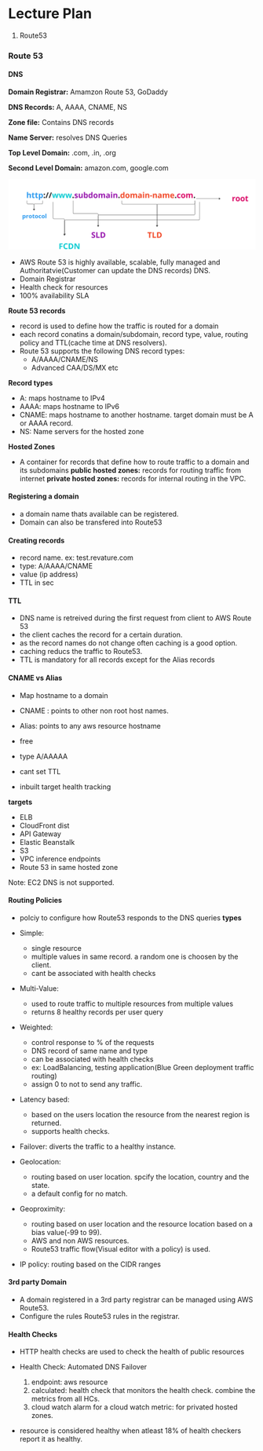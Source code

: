 # Lecture Plan

1. Route53

### Route 53


#### DNS

**Domain Registrar:** Amamzon Route 53, GoDaddy

**DNS Records:** A, AAAA, CNAME, NS

**Zone file:** Contains DNS records

**Name Server:** resolves DNS Queries

**Top Level Domain:** .com, .in, .org

**Second Level Domain:** amazon.com, google.com

![DNS](./images/dns.PNG)



- AWS Route 53 is highly available, scalable, fully managed and Authoritatvie(Customer can update the DNS records) DNS.
- Domain Registrar
- Health check for resources
- 100% availability SLA


**Route 53 records**

- record is used to define how the traffic is routed for a domain
- each record conatins a domain/subdomain, record type, value, routing policy and TTL(cache time at DNS resolvers).
- Route 53 supports the following DNS record types:
    - A/AAAA/CNAME/NS
    - Advanced CAA/DS/MX etc

**Record types**

- A: maps hostname to IPv4
- AAAA: maps hostname to IPv6
- CNAME: maps hostname to another hostname. target domain must be A or AAAA record.
- NS: Name servers for the hosted zone

**Hosted Zones**

- A container for records that define how to route traffic to a domain and its subdomains
**public hosted zones:** records for routing traffic from internet
**private hosted zones:** records for internal routing in the VPC.


#### Registering a domain

- a domain name thats available can be registered.
- Domain can also be transfered into Route53

#### Creating records

- record name. ex: test.revature.com
- type: A/AAAA/CNAME
- value (ip address)
- TTL in sec

#### TTL

- DNS name is retreived during the first request from client to AWS Route 53
- the client caches the record for a certain duration.
- as the record names do not change often caching is a good option. 
- caching reducs the traffic to Route53.
- TTL is mandatory for all records except for the Alias records

#### CNAME vs Alias

- Map hostname to a domain

- CNAME : points to other non root host names.
- Alias: points to any aws resource hostname
- free
- type A/AAAAA
- cant set TTL
- inbuilt target health tracking

**targets**

- ELB
- CloudFront dist
- API Gateway
- Elastic Beanstalk
- S3
- VPC inference endpoints
- Route 53 in same hosted zone



Note: EC2 DNS is not supported.


#### Routing Policies

- polciy to configure how Route53 responds to the DNS queries
**types**

- Simple:

    - single resource
    - multiple values in same record. a random one is choosen by the client.
    - cant be associated with health checks

- Multi-Value:

    - used to route traffic to multiple resources from multiple values
    - returns 8 healthy records per user query

- Weighted: 

    - control response to % of the requests
    - DNS record of same name and type
    - can be associated with health checks
    - ex: LoadBalancing, testing application(Blue Green deployment traffic routing)
    - assign 0 to not to send any traffic.
- Latency based:
    - based on the users location the resource from the nearest region is returned.
    - supports health checks.
- Failover: diverts the traffic to a healthy instance.
- Geolocation: 
  - routing based on user location. spcify the location, country and the state. 
  - a default config for no match.
- Geoproximity:
  - routing based on user location and the resource location based on a bias value(-99 to 99).
  - AWS and non AWS resources.
  - Route53 traffic flow(Visual editor with a policy) is used.
- IP policy: routing based on the CIDR ranges


#### 3rd party Domain


- A domain registered in a 3rd party registrar can be managed using AWS Route53.
- Configure the rules Route53 rules in the registrar. 




#### Health Checks

- HTTP health checks are used to check the health of public resources
- Health Check: Automated DNS Failover

    1. endpoint: aws resource
    2. calculated: health check that monitors the health check. combine the metrics from all HCs.
    3. cloud watch alarm for a cloud watch metric: for privated hosted zones.

- resource is considered healthy when atleast 18% of health checkers report it as healthy.



